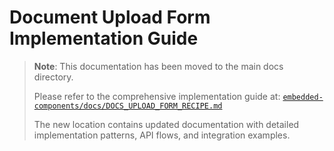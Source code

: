 # Document Upload Form Implementation Guide

> **Note**: This documentation has been moved to the main docs directory.
> 
> Please refer to the comprehensive implementation guide at:
> [`embedded-components/docs/DOCS_UPLOAD_FORM_RECIPE.md`](https://github.com/jpmorgan-payments/embedded-finance/blob/main/embedded-components/docs/DOCS_UPLOAD_FORM_RECIPE.md)
> 
> The new location contains updated documentation with detailed implementation patterns, API flows, and integration examples.
